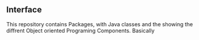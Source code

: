 ## Interface
This repository contains
Packages, with Java classes and the showing the diffrent Object oriented Programing Components.
Basically 
